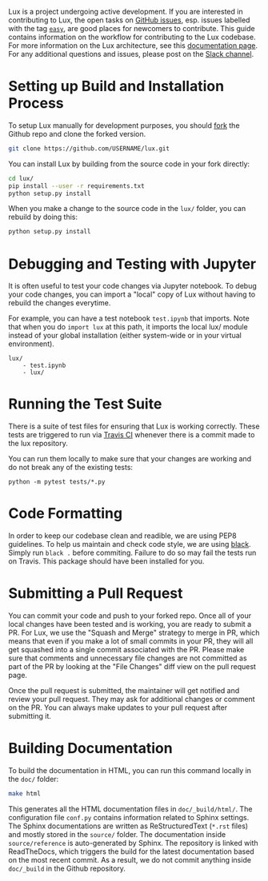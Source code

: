 Lux is a project undergoing active development. If you are interested in contributing to Lux, the open tasks on [GitHub issues](https://github.com/lux-org/lux/issues), esp. issues labelled with the tag [`easy`](https://github.com/lux-org/lux/labels/easy), are good places for newcomers to contribute. This guide contains information on the workflow for contributing to the Lux codebase. For more information on the Lux architecture, see this [documentation page](https://lux-api.readthedocs.io/en/latest/source/advanced/architecture.html). For any additional questions and issues, please post on the [Slack channel](http://lux-project.slack.com/).


# Setting up Build and Installation Process

To setup Lux manually for development purposes, you should [fork](https://docs.github.com/en/github/getting-started-with-github/fork-a-repo) the Github repo and clone the forked version.

```bash
git clone https://github.com/USERNAME/lux.git
```

You can install Lux by building from the source code in your fork directly:

```bash
cd lux/
pip install --user -r requirements.txt
python setup.py install
```

When you make a change to the source code in the `lux/` folder, you can rebuild by doing this: 

```bash
python setup.py install
```

# Debugging and Testing with Jupyter

It is often useful to test your code changes via Jupyter notebook. To debug your code changes, you can import a "local" copy of Lux without having to rebuild the changes everytime.

For example, you can have a test notebook `test.ipynb` that imports. Note that when you do `import lux` at this path, it imports the local lux/ module instead of your global installation (either system-wide or in your virtual environment).

```
lux/
    - test.ipynb
    - lux/
```

# Running the Test Suite

There is a suite of test files for ensuring that Lux is working correctly. These tests are triggered to run via [Travis CI](https://travis-ci.com/lux-org/lux) whenever there is a commit made to the lux repository.

You can run them locally to make sure that your changes are working and do not break any of the existing tests: 

```
python -m pytest tests/*.py
```

# Code Formatting
In order to keep our codebase clean and readible, we are using PEP8 guidelines. To help us maintain and check code style, we are using [black](https://github.com/psf/black). Simply run `black .` before commiting. Failure to do so may fail the tests run on Travis. This package should have been installed for you. 

# Submitting a Pull Request

 You can commit your code and push to your forked repo. Once all of your local changes have been tested and is working, you are ready to submit a PR. For Lux, we use the "Squash and Merge" strategy to merge in PR, which means that even if you make a lot of small commits in your PR, they will all get squashed into a single commit associated with the PR. Please make sure that comments and unnecessary file changes are not committed as part of the PR by looking at the "File Changes" diff view on the pull request page.
    
Once the pull request is submitted, the maintainer will get notified and review your pull request. They may ask for additional changes or comment on the PR. You can always make updates to your pull request after submitting it.

# Building Documentation

To build the documentation in HTML, you can run this command locally in the `doc/` folder:

```bash
make html
```

This generates all the HTML documentation files in `doc/_build/html/`. The configuration file `conf.py` contains information related to Sphinx settings. The Sphinx documentations are written as ReStructuredText (`*.rst` files) and mostly stored in the `source/` folder. The documentation inside `source/reference` is auto-generated by Sphinx. The repository is linked with ReadTheDocs, which triggers the build for the latest documentation based on the most recent commit. As a result, we do not commit anything inside `doc/_build` in the Github repository.

